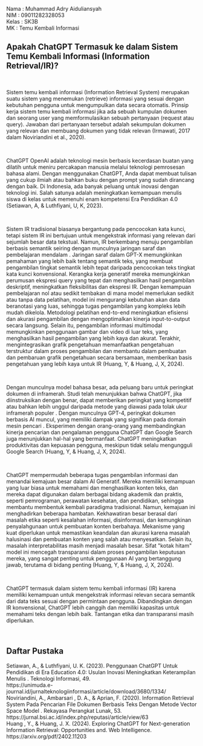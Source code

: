Nama 	: Muhammad Adry Aiduliansyah<br/>
NIM	: 09011282328053<br/>
Kelas	: SK3B<br/>
MK	: Temu Kembali Informasi<br/>

<h2>Apakah ChatGPT Termasuk ke dalam Sistem Temu Kembali Informasi (Information Retrieval/IR)?</h2><br/>
<p>Sistem temu kembali informasi (Information Retrieval System) merupakan suatu sistem yang menemukan (retrieve) informasi yang sesuai dengan kebutuhan pengguna untuk mengumpulkan data secara otomatis. Prinsip kerja sistem temu kembali informasi jika ada sebuah kumpulan dokumen dan seorang user yang memformulasikan sebuah pertanyaan (request atau query). Jawaban dari pertanyaan tersebut adalah sekumpulan dokumen yang relevan dan membuang dokumen yang tidak relevan (Irmawati, 2017 dalam Noviriandini et al., 2020).</p><br/>
<p>ChatGPT OpenAI adalah teknologi mesin berbasis kecerdasan buatan yang dilatih untuk meniru percakapan manusia melalui teknologi pemrosesan bahasa alami. Dengan menggunakan ChatGPT, Anda dapat membuat tulisan yang cukup ilmiah atau bahkan buku dengan prompt yang sudah dirancang dengan baik. Di Indonesia, ada banyak peluang untuk inovasi dengan teknologi ini. Salah satunya adalah meningkatkan kemampuan menulis siswa di kelas untuk memenuhi enam kompetensi Era Pendidikan 4.0 (Setiawan, A, & Luthfiyani, U, K, 2023).</p><br/>
<p>Sistem IR tradisional biasanya bergantung pada pencocokan kata kunci, tetapi sistem IR ini bertujuan untuk mengekstrak informasi yang relevan dari sejumlah besar data tekstual. Namun, IR berkembang menuju pengambilan berbasis semantik seiring dengan munculnya jaringan saraf dan pembelajaran mendalam . Jaringan saraf dalam GPT-X memungkinkan pemahaman yang lebih baik tentang semantik teks, yang membuat pengambilan tingkat semantik lebih tepat daripada pencocokan teks tingkat kata kunci konvensional. Kerangka kerja generatif mereka memungkinkan perumusan ekspresi query yang tepat dan menghasilkan hasil pengambilan deskriptif, meningkatkan fleksibilitas dan ekspresi IR. Dengan kemampuan pembelajaran nol atau sedikit tembakan di mana model memerlukan sedikit atau tanpa data pelatihan, model ini mengurangi kebutuhan akan data beranotasi yang luas, sehingga tugas pengambilan yang kompleks lebih mudah dikelola. Metodologi pelatihan end-to-end meningkatkan efisiensi dan akurasi pengambilan dengan mengoptimalkan kinerja input-to-output secara langsung. Selain itu, pengambilan informasi multimodal memungkinkan penggunaan gambar dan video di luar teks, yang menghasilkan hasil pengambilan yang lebih kaya dan akurat. Terakhir, mengintegrasikan grafik pengetahuan memanfaatkan pengetahuan terstruktur dalam proses pengambilan dan membantu dalam pembuatan dan pembaruan grafik pengetahuan secara bersamaan, memberikan basis pengetahuan yang lebih kaya untuk IR (Huang, Y, & Huang, J, X, 2024).</p><br/>
<p>Dengan munculnya model bahasa besar, ada peluang baru untuk peringkat dokumen di inframerah. Studi telah menunjukkan bahwa ChatGPT, jika diinstruksikan dengan benar, dapat memberikan peringkat yang kompetitif atau bahkan lebih unggul daripada metode yang diawasi pada tolak ukur inframerah populer . Dengan munculnya GPT-4, peringkat dokumen berbasis AI muncul, yang memiliki dampak yang signifikan pada domain mesin pencari . Eksperimen dengan orang-orang yang membandingkan kinerja pencarian dan pengalaman pengguna ChatGPT dan Google Search juga menunjukkan hal-hal yang bermanfaat. ChatGPT meningkatkan produktivitas dan kepuasan pengguna, meskipun tidak selalu mengungguli Google Search (Huang, Y, & Huang, J, X, 2024).</p><br/>
<p>ChatGPT mempermudah beberapa tugas pengambilan informasi dan menandai kemajuan besar dalam AI Generatif. Mereka memiliki kemampuan yang luar biasa untuk memahami dan menghasilkan konten teks, dan mereka dapat digunakan dalam berbagai bidang akademik dan praktis, seperti pemrograman, perawatan kesehatan, dan pendidikan, sehingga membantu membentuk kembali paradigma tradisional. Namun, kemajuan ini menghadirkan beberapa hambatan. Kekhawatiran besar berasal dari masalah etika seperti kesalahan informasi, disinformasi, dan kemungkinan penyalahgunaan untuk pembuatan konten berbahaya. Mekanisme yang kuat diperlukan untuk memastikan keandalan dan akurasi karena masalah halusinasi dan pembuatan konten yang salah atau menyesatkan. Selain itu, masalah interpretabilitas masih menjadi masalah besar. Sifat "kotak hitam" model ini mencegah transparansi dalam proses pengambilan keputusan mereka, yang sangat penting untuk penggunaan AI yang bertanggung jawab, terutama di bidang penting (Huang, Y, & Huang, J, X, 2024).</p><br/>
<p>ChatGPT termasuk dalam sistem temu kembali informasi (IR) karena memiliki kemampuan untuk mengekstrak informasi relevan secara semantik dari data teks sesuai dengan permintaan pengguna. Dibandingkan dengan IR konvensional, ChatGPT lebih canggih dan memiliki kapasitas untuk memahami teks dengan lebih baik. Tantangan etika dan transparansi masih diperlukan.</p><br/>

<h2>Daftar Pustaka</h2>
Setiawan, A., & Luthfiyani, U. K. (2023). Penggunaan ChatGPT Untuk Pendidikan di Era Education 4.0: Usulan Inovasi Meningkatkan Keterampilan Menulis . Teknologi Informasi, 49. <br/>
https://unimuda.e-journal.id/jurnalteknologiinformasi/article/download/3680/1334/  <br/>
Noviriandini, A., Ambarsari , D. A., & Aprian, F. (2020). Information Retrieval System Pada Pencarian File Dokumen Berbasis Teks Dengan Metode Vector Space Model . Rekayasa Perangkat Lunak, 53. <br/>
	https://jurnal.bsi.ac.id/index.php/reputasi/article/view/63 <br/>
Huang , Y., & Huang, J. X. (2024). Exploring ChatGPT for Next-generation Information Retrieval: Opportunities and. Web Intelligence. <br/>
https://arxiv.org/pdf/2402.11203 <br/>

